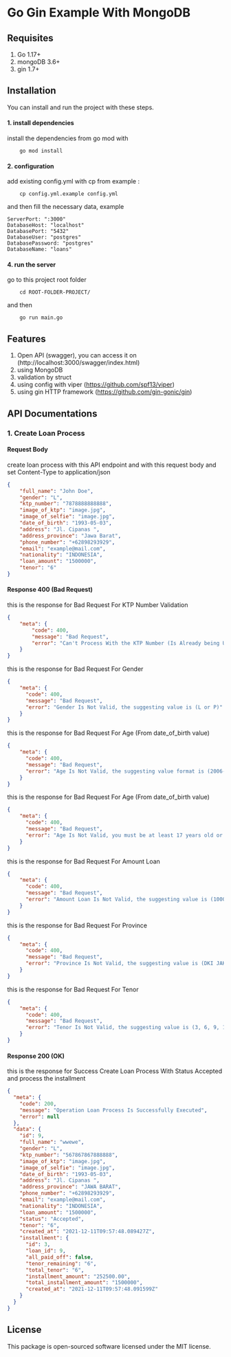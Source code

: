 # Go Gin Example With MongoDB

## Requisites
1. Go 1.17+
2. mongoDB 3.6+
3. gin 1.7+

## Installation
You can install and run the project with these steps.

#### 1. install dependencies
install the dependencies from go mod with
```$xslt
    go mod install
```

#### 2. configuration
add existing config.yml with cp from example :
```$xslt
    cp config.yml.example config.yml
```
and then fill the necessary data, example
```$xslt
ServerPort: ":3000"
DatabaseHost: "localhost"
DatabasePort: "5432"
DatabaseUser: "postgres"
DatabasePassword: "postgres"
DatabaseName: "loans"
```

#### 4. run the server
go to this project root folder
```$xslt
    cd ROOT-FOLDER-PROJECT/
```
and then
```$xslt
    go run main.go
```
## Features
1. Open API (swagger), you can access it on (http://localhost:3000/swagger/index.html)
2. using MongoDB
3. validation by struct
4. using config with viper (https://github.com/spf13/viper)
5. using gin HTTP framework (https://github.com/gin-gonic/gin)

## API Documentations
### 1. Create Loan Process
#### Request Body
create loan process with this API endpoint and with this request body and set Content-Type to application/json
```json
{
    "full_name": "John Doe",
    "gender": "L",
    "ktp_number": "7878888888888",
    "image_of_ktp": "image.jpg",
    "image_of_selfie": "image.jpg",
    "date_of_birth": "1993-05-03",
    "address": "Jl. Cipanas ",
    "address_province": "Jawa Barat",
    "phone_number": "+62898293929",
    "email": "example@mail.com",
    "nationality": "INDONESIA",
    "loan_amount": "1500000",
    "tenor": "6"
}
```
#### Response 400 (Bad Request)
this is the response for Bad Request For KTP Number Validation
```json
{
    "meta": {
        "code": 400,
        "message": "Bad Request",
        "error": "Can't Process With the KTP Number (Is Already being Used)"
    }
}
```
this is the response for Bad Request For Gender
```json
{
    "meta": {
      "code": 400,
      "message": "Bad Request",
      "error": "Gender Is Not Valid, the suggesting value is (L or P)"
    }
}
```
this is the response for Bad Request For Age (From date_of_birth value)
```json
{
    "meta": {
      "code": 400,
      "message": "Bad Request",
      "error": "Age Is Not Valid, the suggesting value format is (2006-01-02)"
    }
}
```
this is the response for Bad Request For Age (From date_of_birth value)
```json
{
    "meta": {
      "code": 400,
      "message": "Bad Request",
      "error": "Age Is Not Valid, you must be at least 17 years old or not older than 80 years old"
    }
}
```
this is the response for Bad Request For Amount Loan
```json
{
    "meta": {
      "code": 400,
      "message": "Bad Request",
      "error": "Amount Loan Is Not Valid, the suggesting value is (1000000 - 10000000)"
    }
}
```
this is the response for Bad Request For Province
```json
{
    "meta": {
      "code": 400,
      "message": "Bad Request",
      "error": "Province Is Not Valid, the suggesting value is (DKI JAKARTA, JAWA BARAT, JAWA TIMUR OR SUMATERA UTARA)"
    }
}
```
this is the response for Bad Request For Tenor
```json
{
    "meta": {
      "code": 400,
      "message": "Bad Request",
      "error": "Tenor Is Not Valid, the suggesting value is (3, 6, 9, 12 or 24)"
    }
}
```

#### Response 200 (OK)
this is the response for Success Create Loan Process With Status Accepted and process the installment
```json
{
  "meta": {
    "code": 200,
    "message": "Operation Loan Process Is Successfully Executed",
    "error": null
  },
  "data": {
    "id": 9,
    "full_name": "wwewe",
    "gender": "L",
    "ktp_number": "567867867888888",
    "image_of_ktp": "image.jpg",
    "image_of_selfie": "image.jpg",
    "date_of_birth": "1993-05-03",
    "address": "Jl. Cipanas ",
    "address_province": "JAWA BARAT",
    "phone_number": "+62898293929",
    "email": "example@mail.com",
    "nationality": "INDONESIA",
    "loan_amount": "1500000",
    "status": "Accepted",
    "tenor": "6",
    "created_at": "2021-12-11T09:57:48.089427Z",
    "installment": {
      "id": 3,
      "loan_id": 9,
      "all_paid_off": false,
      "tenor_remaining": "6",
      "total_tenor": "6",
      "installment_amount": "252500.00",
      "total_installment_amount": "1500000",
      "created_at": "2021-12-11T09:57:48.091599Z"
    }
  }
}
```

## License
This package is open-sourced software licensed under the MIT license.